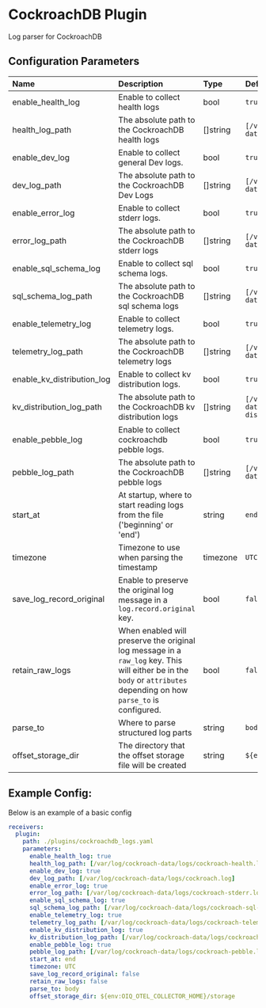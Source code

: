 # CockroachDB Plugin

Log parser for CockroachDB

## Configuration Parameters

| Name | Description | Type | Default | Required | Values |
|:-- |:-- |:-- |:-- |:-- |:-- |
| enable_health_log | Enable to collect health logs | bool | `true` | false |  |
| health_log_path | The absolute path to the CockroachDB health logs | []string | `[/var/log/cockroach-data/logs/cockroach-health.log]` | false |  |
| enable_dev_log | Enable to collect general Dev logs. | bool | `true` | false |  |
| dev_log_path | The absolute path to the CockroachDB Dev Logs | []string | `[/var/log/cockroach-data/logs/cockroach.log]` | false |  |
| enable_error_log | Enable to collect stderr logs. | bool | `true` | false |  |
| error_log_path | The absolute path to the CockroachDB stderr logs | []string | `[/var/log/cockroach-data/logs/cockroach-stderr.log]` | false |  |
| enable_sql_schema_log | Enable to collect sql schema logs. | bool | `true` | false |  |
| sql_schema_log_path | The absolute path to the CockroachDB sql schema logs | []string | `[/var/log/cockroach-data/logs/cockroach-sql-schema.log]` | false |  |
| enable_telemetry_log | Enable to collect telemetry logs. | bool | `true` | false |  |
| telemetry_log_path | The absolute path to the CockroachDB telemetry logs | []string | `[/var/log/cockroach-data/logs/cockroach-telemetry.log]` | false |  |
| enable_kv_distribution_log | Enable to collect kv distribution logs. | bool | `true` | false |  |
| kv_distribution_log_path | The absolute path to the CockroachDB kv distribution logs | []string | `[/var/log/cockroach-data/logs/cockroach-kv-distribution.log]` | false |  |
| enable_pebble_log | Enable to collect cockroachdb pebble logs. | bool | `true` | false |  |
| pebble_log_path | The absolute path to the CockroachDB pebble logs | []string | `[/var/log/cockroach-data/logs/cockroach-pebble.log]` | false |  |
| start_at | At startup, where to start reading logs from the file ('beginning' or 'end') | string | `end` | false | `beginning`, `end` |
| timezone | Timezone to use when parsing the timestamp | timezone | `UTC` | false |  |
| save_log_record_original | Enable to preserve the original log message in a `log.record.original` key. | bool | `false` | false |  |
| retain_raw_logs | When enabled will preserve the original log message in a `raw_log` key. This will either be in the `body` or `attributes` depending on how `parse_to` is configured. | bool | `false` | false |  |
| parse_to | Where to parse structured log parts | string | `body` | false | `body`, `attributes` |
| offset_storage_dir | The directory that the offset storage file will be created | string | `${env:OIQ_OTEL_COLLECTOR_HOME}/storage` | false |  |

## Example Config:

Below is an example of a basic config

```yaml
receivers:
  plugin:
    path: ./plugins/cockroachdb_logs.yaml
    parameters:
      enable_health_log: true
      health_log_path: [/var/log/cockroach-data/logs/cockroach-health.log]
      enable_dev_log: true
      dev_log_path: [/var/log/cockroach-data/logs/cockroach.log]
      enable_error_log: true
      error_log_path: [/var/log/cockroach-data/logs/cockroach-stderr.log]
      enable_sql_schema_log: true
      sql_schema_log_path: [/var/log/cockroach-data/logs/cockroach-sql-schema.log]
      enable_telemetry_log: true
      telemetry_log_path: [/var/log/cockroach-data/logs/cockroach-telemetry.log]
      enable_kv_distribution_log: true
      kv_distribution_log_path: [/var/log/cockroach-data/logs/cockroach-kv-distribution.log]
      enable_pebble_log: true
      pebble_log_path: [/var/log/cockroach-data/logs/cockroach-pebble.log]
      start_at: end
      timezone: UTC
      save_log_record_original: false
      retain_raw_logs: false
      parse_to: body
      offset_storage_dir: ${env:OIQ_OTEL_COLLECTOR_HOME}/storage
```
